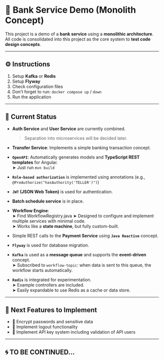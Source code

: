 # 🏦 Bank Service Demo (Monolith Concept)

This project is a demo of a **bank service** using a **monolithic architecture**.  
All code is consolidated into this project as the core system to **test code design concepts**.

---

## ⚙️ Instructions

1. Setup **Kafka** or **Redis**  
2. Setup **Flyway**  
3. Check configuration files  
4. Don’t forget to run: `docker compose up` / `down`  
5. Run the application

---

## 📌 Current Status

- **Auth Service** and **User Service** are currently combined.  
  > Separation into microservices will be decided later.  

- **Transfer Service**: Implements a simple banking transaction concept.

- **`OpenAPI`**: Automatically generates models and **TypeScript REST templates** for Angular.  
  ➤ Just run `mvn build`

- **`Role-based authorization`** is implemented using annotations (e.g., `@PreAuthorize("hasAuthority('TELLER')")`)

- **`JWT` (JSON Web Token)** is used for authentication.

- **Batch schedule service** is in place.

- **Workflow Engine**:  
  ➤ Find WorkflowRegistry.java
  ➤ Designed to configure and implement multiple services with minimal code.  
  ➤ Works like a **state machine**, but fully custom-built.

- Simple REST calls to the **Payment Service** using **`Java Reactive`** concept.

- **`Flyway`** is used for database migration.

- **`Kafka`** is used as a **message queue** and supports the **event-driven** concept.  
  ➤ Subscribed to `workflow-topic`: when data is sent to this queue, the workflow starts automatically.

- **`Redis`** is integrated for experimentation.  
  ➤ Example controllers are included.  
  ➤ Easily expandable to use Redis as a cache or data store.

---

## 🔮 Next Features to Implement

- 🔐 Encrypt passwords and sensitive data  
- 🚪 Implement logout functionality  
- 🔑 Implement API key system including validation of API users

---

## 🌀 TO BE CONTINUED...
